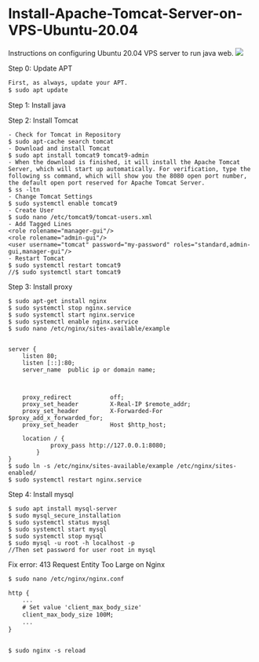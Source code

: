 # Install-Apache-Tomcat-Server-on-VPS-Ubuntu-20.04

Instructions on configuring Ubuntu 20.04 VPS server to run java web.
![](https://user-images.githubusercontent.com/61933071/116807627-5f5ae500-ab5e-11eb-856d-6be41ed44ae7.png)
<p>Step 0: Update APT</p>

```markdown
First, as always, update your APT.
$ sudo apt update
```
<p>Step 1: Install java</p>
<p>Step 2: Install Tomcat</p>

```
- Check for Tomcat in Repository
$ sudo apt-cache search tomcat
- Download and install Tomcat
$ sudo apt install tomcat9 tomcat9-admin
- When the download is finished, it will install the Apache Tomcat Server, which will start up automatically. For verification, type the following ss command, which will show you the 8080 open port number, the default open port reserved for Apache Tomcat Server.
$ ss -ltn
- Change Tomcat Settings
$ sudo systemctl enable tomcat9
- Create User
$ sudo nano /etc/tomcat9/tomcat-users.xml
- Add Tagged Lines
<role rolename="manager-gui"/>
<role rolename="admin-gui"/>
<user username="tomcat" password="my-password" roles="standard,admin-gui,manager-gui"/>
- Restart Tomcat
$ sudo systemctl restart tomcat9
//$ sudo systemctl start tomcat9
```

<p>Step 3: Install proxy</p>

```
$ sudo apt-get install nginx
$ sudo systemctl stop nginx.service
$ sudo systemctl start nginx.service
$ sudo systemctl enable nginx.service
$ sudo nano /etc/nginx/sites-available/example


server {
	listen 80;
	listen [::]:80;
	server_name  public ip or domain name;



	proxy_redirect           off;
	proxy_set_header         X-Real-IP $remote_addr;
	proxy_set_header         X-Forwarded-For $proxy_add_x_forwarded_for;
	proxy_set_header         Host $http_host;

	location / {
			proxy_pass http://127.0.0.1:8080;
		}
}
$ sudo ln -s /etc/nginx/sites-available/example /etc/nginx/sites-enabled/
$ sudo systemctl restart nginx.service
```
    
<p>Step 4: Install mysql</p>

```
$ sudo apt install mysql-server
$ sudo mysql_secure_installation
$ sudo systemctl status mysql
$ sudo systemctl start mysql
$ sudo systemctl stop mysql
$ sudo mysql -u root -h localhost -p
//Then set password for user root in mysql
```
<p>Fix error: 413 Request Entity Too Large on Nginx</p>

```markdown
$ sudo nano /etc/nginx/nginx.conf

http {
    ...
    # Set value 'client_max_body_size'
    client_max_body_size 100M;
    ...
}


$ sudo nginx -s reload
```
